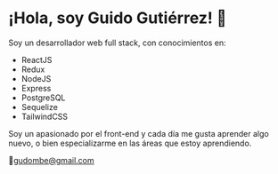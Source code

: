 # ¡Hola, soy Guido Gutiérrez! 👐

Soy un desarrollador web full stack, con conocimientos en:

- ReactJS
- Redux
- NodeJS
- Express
- PostgreSQL
- Sequelize
- TailwindCSS

Soy un apasionado por el front-end y cada día me gusta aprender algo nuevo, o bien especializarme en las áreas que estoy aprendiendo. 

📧gudombe@gmail.com

